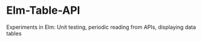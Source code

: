 Elm-Table-API
=============

Experiments in Elm: Unit testing, periodic reading from APIs, displaying data tables
